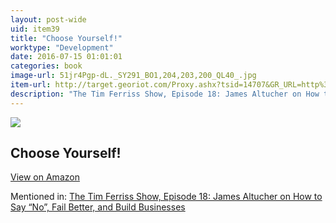 ```yaml
---
layout: post-wide
uid: item39
title: "Choose Yourself!"
worktype: "Development"
date: 2016-07-15 01:01:01
categories: book
image-url: 51jr4Pgp-dL._SY291_BO1,204,203,200_QL40_.jpg
item-url: http://target.georiot.com/Proxy.ashx?tsid=14707&GR_URL=http%3A%2F%2Fwww.amazon.com%2FChoose-Yourself-James-Altucher%2Fdp%2F1490313370%2F
description: "The Tim Ferriss Show, Episode 18: James Altucher on How to Say “No”, Fail Better, and Build Businesses"
---
```

<a href="http://target.georiot.com/Proxy.ashx?tsid=14707&GR_URL=http%3A%2F%2Fwww.amazon.com%2FChoose-Yourself-James-Altucher%2Fdp%2F1490313370%2F" target="blank"><img src="../../../../img/thumbs/51jr4Pgp-dL._SY291_BO1,204,203,200_QL40_.jpg" class="prod-img"></a>
<h2>Choose Yourself!</h2>
<p><a class="btn btn-primary" href="http://target.georiot.com/Proxy.ashx?tsid=14707&GR_URL=http%3A%2F%2Fwww.amazon.com%2FChoose-Yourself-James-Altucher%2Fdp%2F1490313370%2F" target="blank">View on Amazon</a><p>
<p>Mentioned in: <a href="http://fourhourworkweek.com/2014/07/11/james-altucher/" target="blank">The Tim Ferriss Show, Episode 18: James Altucher on How to Say “No”, Fail Better, and Build Businesses</a></p>
